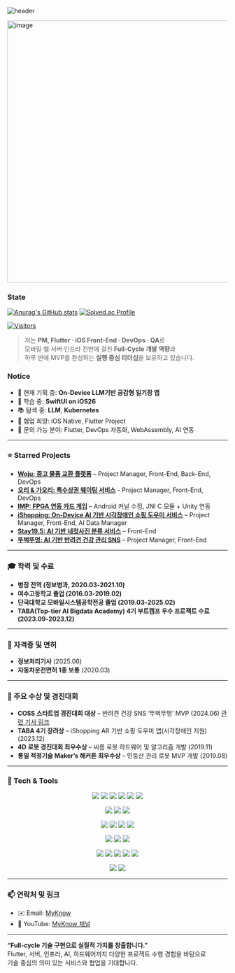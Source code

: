 ![header](https://capsule-render.vercel.app/api?type=wave&color=auto&height=300&section=header&text=Hello+World!&fontSize=90)


  <img width="855" height="600" alt="image" src="https://github.com/user-attachments/assets/b6b54319-31eb-4ab5-b1b6-ba816c1f4912" />


### State
[![Anurag's GitHub stats](https://github-readme-stats.vercel.app/api?username=myknow)](https://github.com/anuraghazra/github-readme-stats)
[![Solved.ac Profile](http://mazassumnida.wtf/api/v2/generate_badge?boj=myknow00)](https://solved.ac/myknow00/)

[![Visitors](https://myhits.vercel.app/api/hit/https%3A%2F%2Fgithub.com%2FMyKnow%2F?color=blue&label=Visitors&size=small)](https://myhits.vercel.app)
> 저는 **PM, Flutter · iOS Front-End · DevOps · QA**로  
> 모바일·웹·서버·인프라 전반에 걸친 **Full‑Cycle 개발 역량**과  
> 하루 만에 MVP를 완성하는 **실행 중심 리더십**을 보유하고 있습니다.

### Notice
- 🔭 현재 기획 중: **On-Device LLM기반 공감형 일기장 앱**  
- 🌱 학습 중: **SwiftUI on iOS26**
- 📚 탐색 중: **LLM**, **Kubernetes**  
- 👯 협업 희망: iOS Native, Flutter Project
- 💬 문의 가능 분야: Flutter, DevOps 자동화, WebAssembly, AI 연동 


---

### ⭐️ Starred Projects

- [**Woju: 중고 물품 교환 플랫폼**](https://github.com/MyKnow/woju) – Project Manager, Front-End, Back-End, DevOps
- [**오리 & 가오리: 특수상권 웨이팅 서비스**](https://github.com/MyKnow/OrRe) - Project Manager, Front-End, DevOps
- [**IMP: FPGA 연동 카드 게임**](https://github.com/MyKnow/IMP) – Android 커널 수정, JNI C 모듈 + Unity 연동  
- [**iShopping: On-Device AI 기반 시각장애인 쇼핑 도우미 서비스**](https://github.com/MyKnow/ishopping) – Project Manager, Front-End, AI Data Manager
- [**Stay19.5: AI 기반 네컷사진 분류 서비스**](https://github.com/MyKnow/Stay19.5) – Front-End 
- [**뚜벅뚜멍: AI 기반 반려견 건강 관리 SNS**](https://github.com/MyKnow/b2gin) – Project Manager, Front-End

---

### 🎓 학력 및 수료

- **병장 전역 (정보병과, 2020.03-2021.10)**  
- **여수고등학교 졸업 (2016.03-2019.02)**  
- **단국대학교 모바일시스템공학전공 졸업 (2019.03–2025.02)**  
- **TABA(Top-tier AI Bigdata Academy) 4기 부트캠프  우수 프로젝트 수료 (2023.09-2023.12)**

---

### 📜 자격증 및 면허

- **정보처리기사** (2025.06)  
- **자동차운전면허 1종 보통** (2020.03)

---

### 🥇 주요 수상 및 경진대회

- **COSS 스타트업 경진대회 대상** – 반려견 건강 SNS ‘뚜벅뚜멍’ MVP (2024.06) [관련 기사 링크](https://www.dankook.ac.kr/widget/web/kor/dku-today?p_p_id=Bbs_WAR_bbsportlet&p_p_lifecycle=0&p_p_state=normal&p_p_mode=view&_Bbs_WAR_bbsportlet_orderBy=createDate&_Bbs_WAR_bbsportlet_curPage=21&_Bbs_WAR_bbsportlet_action=view_message&_Bbs_WAR_bbsportlet_messageId=787712)
- **TABA 4기 장려상** – iShopping AR 기반 쇼핑 도우미 앱(시각장애인 지원)  (2023.12)
- **4D 로봇 경진대회 최우수상** – 씨름 로봇 하드웨어 및 알고리즘 개발 (2019.11)
- **통일 적정기술 Maker’s 해커톤 최우수상** – 민둥산 관리 로봇 MVP 개발 (2019.08)

---

### 🧰 Tech & Tools

<p align="center">
  <img src="https://img.shields.io/badge/-Swift-FA7343?style=flat&logo=swift&logoColor=white" />  <img src="https://img.shields.io/badge/-SwiftUI-30B754?style=flat&logo=swift&logoColor=white" />  <img src="https://img.shields.io/badge/-Xcode-1575F9?style=flat&logo=xcode&logoColor=white" />  <img src="https://img.shields.io/badge/-SwiftUI-30B754?style=flat&logo=swift&logoColor=white" />  <img src="https://img.shields.io/badge/-ARKit-0FAEFF?style=flat&logo=apple&logoColor=white" />  <img src="https://img.shields.io/badge/-Core%20ML-100000?style=flat&logo=apple&logoColor=white" />  

<p align="center">
  <img src="https://img.shields.io/badge/-Flutter-02569B?style=flat&logo=flutter&logoColor=white" />  <img src="https://img.shields.io/badge/-Dart-0175C2?style=flat&logo=dart&logoColor=white" />  <img src="https://img.shields.io/badge/-WebAssembly-E34F26?style=flat&logo=webassembly&logoColor=white" />
  
<p align="center">
  <img src="https://img.shields.io/badge/-Node.js-3C873A?style=flat&logo=node.js&logoColor=white" />  <img src="https://img.shields.io/badge/-Express-404D59?style=flat" />  <img src="https://img.shields.io/badge/-MongoDB-4DB33D?style=flat&logo=mongodb&logoColor=white" />  <img src="https://img.shields.io/badge/-Firebase-FFA611?style=flat&logo=firebase&logoColor=white" />  
  
<p align="center">
  <img src="https://img.shields.io/badge/-Docker-2496ED?style=flat&logo=docker&logoColor=white" />  <img src="https://img.shields.io/badge/-Nginx-009639?style=flat&logo=nginx&logoColor=white" />  <img src="https://img.shields.io/badge/-Linux-FCC624?style=flat&logo=linux&logoColor=white" />  
  
<p align="center">
  <img src="https://img.shields.io/badge/-C%2FC++-00599C?style=flat&logo=c%2B%2B&logoColor=white" />  <img src="https://img.shields.io/badge/-ROS-22314E?style=flat&logo=ros&logoColor=white" />  <img src="https://img.shields.io/badge/-OpenCV-5C3EE8?style=flat&logo=opencv&logoColor=white" />  <img src="https://img.shields.io/badge/-JNI-12005E?style=flat" />  <img src="https://img.shields.io/badge/-Unity-000000?style=flat&logo=unity&logoColor=white" />
  
<p align="center">
  <img src="https://img.shields.io/badge/-Python-black?style=flat&logo=python&logoColor=white" />  <img src="https://img.shields.io/badge/-Google%20Colab-4285F4?style=flat&logo=googlecolab&logoColor=white" />

---

### 📫 연락처 및 링크

- ✉️ Email: [MyKnow](myknow00@naver.com)
- 🎥 YouTube: [MyKnow 채널](https://www.youtube.com/@my_know)

---

**“Full‑cycle 기술 구현으로 실질적 가치를 창출합니다.”**  
Flutter, 서버, 인프라, AI, 하드웨어까지 다양한 프로젝트 수행 경험을 바탕으로  
기술 중심의 의미 있는 서비스와 협업을 기대합니다.
